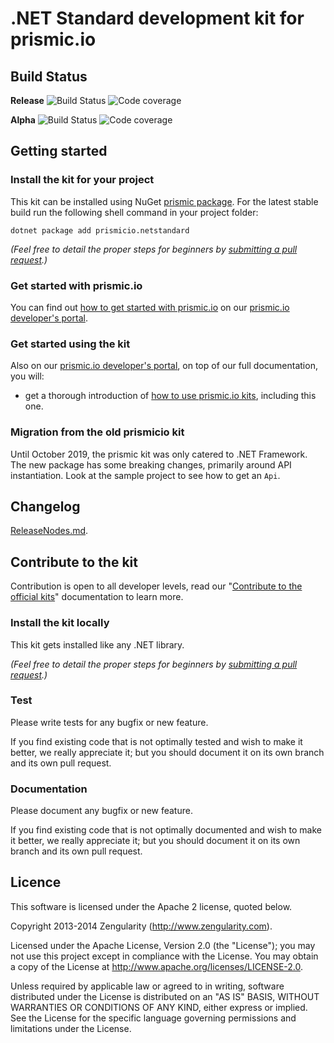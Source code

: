 # .NET Standard development kit for prismic.io

## Build Status

**Release** 
![Build Status](https://img.shields.io/azure-devops/build/adaptive-webworks/prismic/13/master)
![Code coverage](https://img.shields.io/azure-devops/coverage/adaptive-webworks/prismic/13/master)

**Alpha** 
![Build Status](https://img.shields.io/azure-devops/build/adaptive-webworks/prismic/14/dev)
![Code coverage](https://img.shields.io/azure-devops/coverage/adaptive-webworks/prismic/14/dev)

## Getting started

### Install the kit for your project

This kit can be installed using NuGet [prismic package](https://www.nuget.org/packages/prismicio.netstandard).
For the latest stable build run the following shell command in your project folder:

```shell
dotnet package add prismicio.netstandard
```

*(Feel free to detail the proper steps for beginners by [submitting a pull request](https://developers.prismic.io/documentation/UszOeAEAANUlwFpp/contribute-to-the-official-kits).)*

### Get started with prismic.io

You can find out [how to get started with prismic.io](https://developers.prismic.io/documentation/UjBaQsuvzdIHvE4D/getting-started) on our [prismic.io developer's portal](https://developers.prismic.io/).

### Get started using the kit

Also on our [prismic.io developer's portal](https://developers.prismic.io/), on top of our full documentation, you will:
* get a thorough introduction of [how to use prismic.io kits](https://developers.prismic.io/documentation/UjBe8bGIJ3EKtgBZ/api-documentation#kits-and-helpers), including this one.

### Migration from the old prismicio kit

Until October 2019, the prismic kit was only catered to .NET Framework. The new package has some breaking changes, primarily around API instantiation. Look at the sample project to see how to get an `Api`.

## Changelog

[ReleaseNodes.md](https://github.com/prismicio/csharp-kit/blob/master/ReleaseNotes.md).

## Contribute to the kit

Contribution is open to all developer levels, read our "[Contribute to the official kits](https://developers.prismic.io/documentation/UszOeAEAANUlwFpp/contribute-to-the-official-kits)" documentation to learn more.

### Install the kit locally

This kit gets installed like any .NET library.

*(Feel free to detail the proper steps for beginners by [submitting a pull request](https://developers.prismic.io/documentation/UszOeAEAANUlwFpp/contribute-to-the-official-kits).)*

### Test

Please write tests for any bugfix or new feature.

If you find existing code that is not optimally tested and wish to make it better, we really appreciate it; but you should document it on its own branch and its own pull request.

### Documentation

Please document any bugfix or new feature.

If you find existing code that is not optimally documented and wish to make it better, we really appreciate it; but you should document it on its own branch and its own pull request.

## Licence

This software is licensed under the Apache 2 license, quoted below.

Copyright 2013-2014 Zengularity (http://www.zengularity.com).

Licensed under the Apache License, Version 2.0 (the "License"); you may not use this project except in compliance with the License. You may obtain a copy of the License at http://www.apache.org/licenses/LICENSE-2.0.

Unless required by applicable law or agreed to in writing, software distributed under the License is distributed on an "AS IS" BASIS, WITHOUT WARRANTIES OR CONDITIONS OF ANY KIND, either express or implied. See the License for the specific language governing permissions and limitations under the License.
